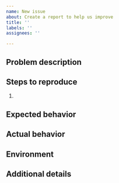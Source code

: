 ```yaml
---
name: New issue
about: Create a report to help us improve
title: ''
labels: ''
assignees: ''

---
```


## Problem description
<!--
Which package? This repository includes multiple packages. Specify which package you are reporting the issue against and describe the bug or feature request.
-->

## Steps to reproduce
<!--
1. If you are reporting a bug, a minimal, complete, verifiable example (ideally a test case) would help a lot.
2. How reproducible is the problem?
-->

1.

## Expected behavior
<!-- What did you expect to happen? -->

## Actual behavior
<!-- What actually happened? -->

## Environment
<!-- List relevant details about the environment where you encountered the problem (e.g. OS version). -->

## Additional details
<!-- Include any other relevant details, such as stacktraces. -->